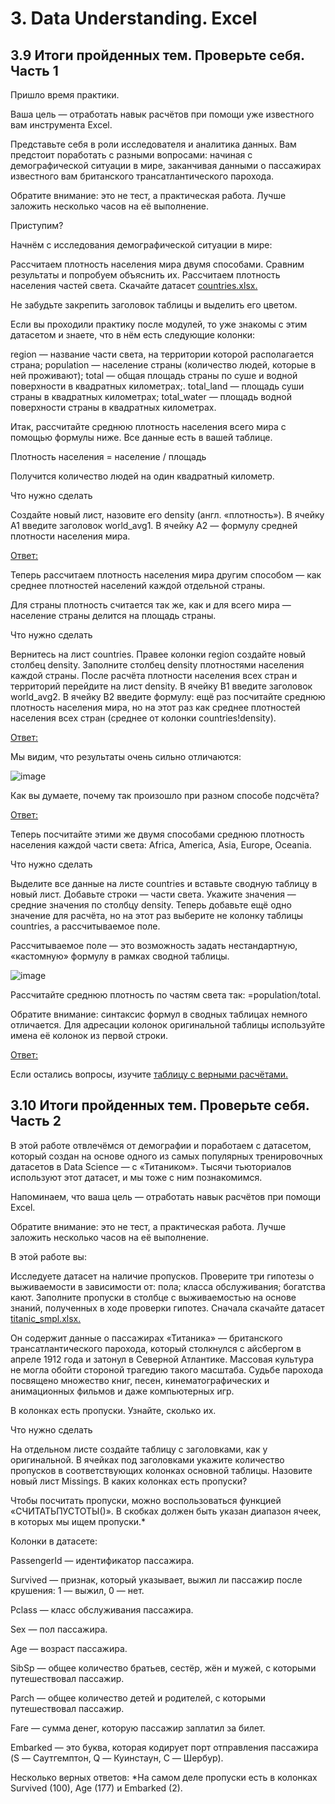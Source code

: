 # 3. Data Understanding. Excel

## 3.9 Итоги пройденных тем. Проверьте себя. Часть 1

Пришло время практики. 

Ваша цель — отработать навык расчётов при помощи уже известного вам инструмента Excel.

Представьте себя в роли исследователя и аналитика данных. Вам предстоит поработать с разными вопросами: начиная с демографической ситуации в мире, заканчивая данными о пассажирах известного вам британского трансатлантического парохода. 

Обратите внимание: это не тест, а практическая работа. Лучше заложить несколько часов на её выполнение.

Приступим? 

Начнём с исследования демографической ситуации в мире:

Рассчитаем плотность населения мира двумя способами.
Сравним результаты и попробуем объяснить их.
Рассчитаем плотность населения частей света.
Скачайте датасет [countries.xlsx.](https://github.com/UzunDemir/uzundemir.github.io/blob/master/other_files/%D0%9A%D0%BE%D0%BF%D0%B8%D1%8F%20countries.xlsx)

Не забудьте закрепить заголовок таблицы и выделить его цветом.

Если вы проходили практику после модулей, то уже знакомы с этим датасетом и знаете, что в нём есть следующие колонки:

region — название части света, на территории которой располагается страна;
population — население страны (количество людей, которые в ней проживают);
total — общая площадь страны по суше и водной поверхности в квадратных километрах;.
total_land — площадь суши страны в квадратных километрах;
total_water — площадь водной поверхности страны в квадратных километрах.

Итак, рассчитайте среднюю плотность населения всего мира с помощью формулы ниже. Все данные есть в вашей таблице.

Плотность населения = население / площадь


Получится количество людей на один квадратный километр.



Что нужно сделать

Создайте новый лист, назовите его density (англ. «плотность»).
В ячейку A1 введите заголовок world_avg1.
В ячейку A2 — формулу средней плотности населения мира. 

[Ответ:](https://github.com/UzunDemir/uzundemir.github.io/blob/master/other_pages/answer_1.md)

Теперь рассчитаем плотность населения мира другим способом — как среднее плотностей населений каждой отдельной страны.

Для страны плотность считается так же, как и для всего мира — население страны делится на площадь страны. 

Что нужно сделать

Вернитесь на лист countries. Правее колонки region создайте новый столбец density. 
Заполните столбец density плотностями населения каждой страны. 
После расчёта плотности населения всех стран и территорий перейдите на лист density. В ячейку B1 введите заголовок world_avg2.
В ячейку B2 введите формулу: ещё раз посчитайте среднюю плотность населения мира, но на этот раз как среднее плотностей населения всех стран (среднее от колонки countries!density).

[Ответ:](https://github.com/UzunDemir/uzundemir.github.io/blob/master/other_pages/answer_2.md)

Мы видим, что результаты очень сильно отличаются:

![image](https://user-images.githubusercontent.com/94790150/219924034-bcc689eb-bc4a-4a91-966d-19659f226a12.png)


Как вы думаете, почему так произошло при разном способе подсчёта? 

[Ответ:](https://github.com/UzunDemir/uzundemir.github.io/blob/master/other_pages/answer_3.md)

Теперь посчитайте этими же двумя способами среднюю плотность населения каждой части света: Africa, America, Asia, Europe, Oceania.



Что нужно сделать

Выделите все данные на листе countries и вставьте сводную таблицу в новый лист.
Добавьте строки — части света. Укажите значения — средние значения по столбцу density. 
Теперь добавьте ещё одно значение для расчёта, но на этот раз выберите не колонку таблицы countries, а рассчитываемое поле.

Рассчитываемое поле — это возможность задать нестандартную, «кастомную» формулу в рамках сводной таблицы. 

![image](https://user-images.githubusercontent.com/94790150/219924680-81461f1d-6817-42bb-a071-92c497897671.png)


Рассчитайте среднюю плотность по частям света так: =population/total.

Обратите внимание: синтаксис формул в сводных таблицах немного отличается. Для адресации колонок оригинальной таблицы используйте имена её колонок из первой строки.

[Ответ:](https://github.com/UzunDemir/uzundemir.github.io/blob/master/other_pages/answer_4.md)

Если остались вопросы, изучите [таблицу с верными расчётами.](https://github.com/UzunDemir/uzundemir.github.io/blob/master/other_files/%D0%9A%D0%BE%D0%BF%D0%B8%D1%8F%20countries_hw1_reference.xlsx)

## 3.10 Итоги пройденных тем. Проверьте себя. Часть 2

В этой работе отвлечёмся от демографии и поработаем с датасетом, который создан на основе одного из самых популярных тренировочных датасетов в Data Science — с «Титаником». Тысячи тьюториалов используют этот датасет, и мы тоже с ним познакомимся. 

Напоминаем, что ваша цель — отработать навык расчётов при помощи Excel.

Обратите внимание: это не тест, а практическая работа. Лучше заложить несколько часов на её выполнение.

В этой работе вы:

Исследуете датасет на наличие пропусков.
Проверите три гипотезы о выживаемости в зависимости от: 
пола;
класса обслуживания;
богатства кают.
Заполните пропуски в столбце с выживаемостью на основе знаний, полученных в ходе проверки гипотез. 
Сначала скачайте датасет [titanic_smpl.xlsx.](https://github.com/UzunDemir/uzundemir.github.io/blob/master/other_files/%D0%9A%D0%BE%D0%BF%D0%B8%D1%8F%20titanic_smpl.xlsx)

Он содержит данные о пассажирах «Титаника» — британского трансатлантического парохода, который столкнулся с айсбергом в апреле 1912 года и затонул в Северной Атлантике. Массовая культура не могла обойти стороной трагедию такого масштаба. Судьбе парохода посвящено множество книг, песен, кинематографических и анимационных фильмов и даже компьютерных игр.

В колонках есть пропуски. Узнайте, сколько их.

Что нужно сделать

На отдельном листе создайте таблицу с заголовками, как у оригинальной.
В ячейках под заголовками укажите количество пропусков в соответствующих колонках основной таблицы.
Назовите новый лист Missings.
В каких колонках есть пропуски? 



Чтобы посчитать пропуски, можно воспользоваться функцией «СЧИТАТЬПУСТОТЫ()». В скобках должен быть указан диапазон ячеек, в которых мы ищем пропуски.*





Колонки в датасете:

PassengerId — идентификатор пассажира.

Survived — признак, который указывает, выжил ли пассажир после крушения: 1 — выжил, 0 — нет.

Pclass — класс обслуживания пассажира.

Sex — пол пассажира.

Age — возраст пассажира.

SibSp — общее количество братьев, сестёр, жён и мужей, с которыми путешествовал пассажир.

Parch — общее количество детей и родителей, с которыми путешествовал пассажир.

Fare — сумма денег, которую пассажир заплатил за билет.

Embarked — это буква, которая кодирует порт отправления пассажира (S — Саутгемптон, Q — Куинстаун, C — Шербур).

Несколько верных ответов: *На самом деле пропуски есть в колонках Survived (100), Age (177) и Embarked (2).
